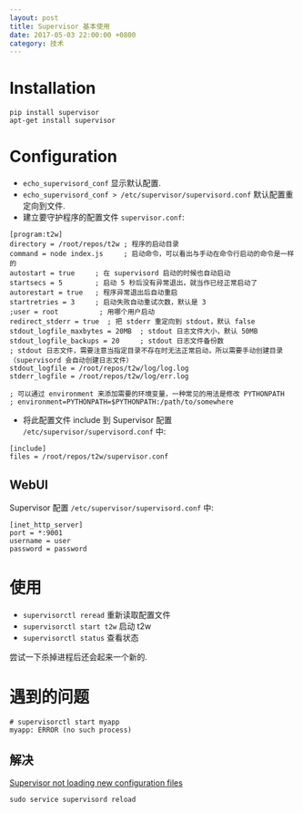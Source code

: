 ```yaml
---
layout: post
title: Supervisor 基本使用
date: 2017-05-03 22:00:00 +0800
category: 技术
---
```

# Installation

```shell
pip install supervisor
apt-get install supervisor
```

# Configuration


- `echo_supervisord_conf` 显示默认配置.
- `echo_supervisord_conf > /etc/supervisor/supervisord.conf` 默认配置重定向到文件.
- 建立要守护程序的配置文件 `supervisor.conf`:

```
[program:t2w]
directory = /root/repos/t2w ; 程序的启动目录
command = node index.js     ; 启动命令，可以看出与手动在命令行启动的命令是一样的
autostart = true     ; 在 supervisord 启动的时候也自动启动
startsecs = 5        ; 启动 5 秒后没有异常退出，就当作已经正常启动了
autorestart = true   ; 程序异常退出后自动重启
startretries = 3     ; 启动失败自动重试次数，默认是 3
;user = root          ; 用哪个用户启动
redirect_stderr = true  ; 把 stderr 重定向到 stdout，默认 false
stdout_logfile_maxbytes = 20MB  ; stdout 日志文件大小，默认 50MB
stdout_logfile_backups = 20     ; stdout 日志文件备份数
; stdout 日志文件，需要注意当指定目录不存在时无法正常启动，所以需要手动创建目录（supervisord 会自动创建日志文件）
stdout_logfile = /root/repos/t2w/log/log.log
stderr_logfile = /root/repos/t2w/log/err.log

; 可以通过 environment 来添加需要的环境变量，一种常见的用法是修改 PYTHONPATH
; environment=PYTHONPATH=$PYTHONPATH:/path/to/somewhere
```

- 将此配置文件 include 到 Supervisor 配置 `/etc/supervisor/supervisord.conf` 中:

```
[include]
files = /root/repos/t2w/supervisor.conf
```

## WebUI

Supervisor 配置 `/etc/supervisor/supervisord.conf` 中:

```
[inet_http_server]
port = *:9001
username = user
password = password
```

# 使用

- `supervisorctl reread` 重新读取配置文件
- `supervisorctl start t2w` 启动 t2w
- `supervisorctl status` 查看状态

尝试一下杀掉进程后还会起来一个新的.

# 遇到的问题

```
# supervisorctl start myapp
myapp: ERROR (no such process)
```

## 解决

[Supervisor not loading new configuration files](https://serverfault.com/questions/211525/supervisor-not-loading-new-configuration-files)

`sudo service supervisord reload`
